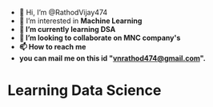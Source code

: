- 👋 Hi, I’m @RathodVijay474
- 👀 I’m interested in <b> Machine Learning <b>
- 🌱 I’m currently learning  DSA
- 💞️ I’m looking to collaborate on MNC company's
- 📫 How to reach me
- you can mail me on this id "vnrathod474@gmail.com".

<!---
RathodVijay474/RathodVijay474 is a ✨ special ✨ repository because its `README.md` (this file) appears on your GitHub profile.
You can click the Preview link to take a look at your changes.
--->
<h1>Learning Data Science</h1>
